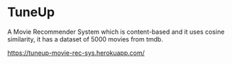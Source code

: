 # TuneUp
A Movie Recommender System which is content-based and it uses cosine similarity, it has a dataset of 5000 movies from tmdb.


https://tuneup-movie-rec-sys.herokuapp.com/
